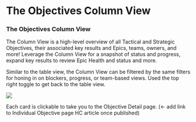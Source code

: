 # The Objectives Column View

### The Objectives Column View

The Column View is a high-level overview of all Tactical and Strategic Objectives, their associated key results and Epics, teams, owners, and more! Leverage the Column View for a snapshot of status and progress, expand key results to review Epic Health and status and more.&#x20;

Similar to the table view, the Column View can be filtered by the same filters for honing in on blockers, progress, or team-based views. Used the top right toggle to get back to the table view.&#x20;

![](https://38550.cdn.cke-cs.com/i9N6KZEEcoJFL06mfVdi/images/f0d9514448af1b08eb14ba460d6f91e4e3b494dd8236e353.png)

Each card is clickable to take you to the Objective Detail page. (<- add link to Individual Objective page HC article once published)
